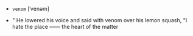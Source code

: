 - `venom` [ˈvenəm]



- " He lowered his voice and said with venom over his lemon squash, "I hate the place —— the heart of the matter
